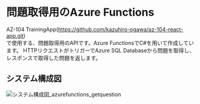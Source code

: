 # 問題取得用のAzure Functions

AZ-104 TrainingApp(https://github.com/kazuhiro-ogawa/az-104-react-app.git)  
で使用する、問題取得用のAPIです。Azure FunctionsでC#を用いて作成しています。
HTTPリクエストがトリガーでAzure SQL Databaseから問題を取得し、レスポンスで取得した問題を返します。

## システム構成図
![システム構成図_azurefunctions_getquestion](https://github.com/kazuhiro-ogawa/az-104-app-getQuestions/assets/105719508/3f01af61-49c6-4991-872d-5526246d2c1d)
